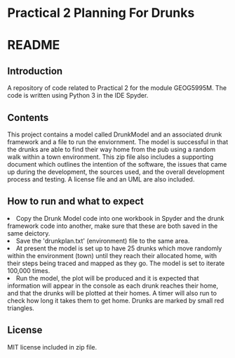 # Practical 2 Planning For Drunks

<h1> README </h1>

<h2> Introduction </h2>
A repository of code related to Practical 2 for the module GEOG5995M. The code is written using Python 3 in the IDE Spyder. 
 
<h2> Contents </h2>

<p>This project contains a model called DrunkModel and an associated drunk framework and a file to run the enviornment. The model is successful in that the drunks are able to find their way home from the pub using a random walk within a town environment. This zip file also includes a supporting document which outlines the intention of the software, the issues that came up during the development, the sources used, and the overall development process and testing. A license file and an UML are also included. </p>

<h2> How to run and what to expect </h2>
<li> Copy the Drunk Model code into one workbook in Spyder and the drunk framework code into another, make sure that these are both saved in the same deictory. </li>
<li> Save the 'drunkplan.txt' (environment) file to the same area. </li>
<li> At present the model is set up to have 25 drunks which move randomly within the environment (town) until they reach their allocated home, with their steps being traced and mapped as they go. The model is set to iterate 100,000 times. </li>
<li> Run the model, the plot will be produced and it is expected that information will appear in the console as each drunk reaches their home, and that the drunks will be plotted at their homes. A timer will also run to check how long it takes them to get home. Drunks are marked by small red triangles. </li>

<h2> License </h2>
MIT license included in zip file.

